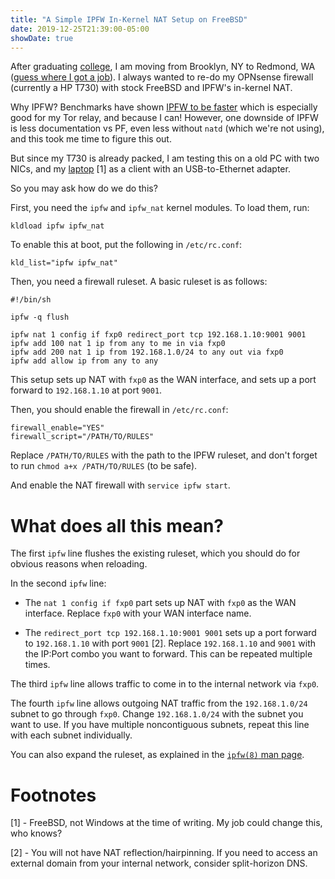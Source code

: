 ```yaml
---
title: "A Simple IPFW In-Kernel NAT Setup on FreeBSD"
date: 2019-12-25T21:39:00-05:00
showDate: true
---
```


After graduating [college](https://engineering.nyu.edu/), I am moving from
Brooklyn, NY to Redmond, WA
([guess where I got a job](https://www.microsoft.com/)). I always wanted to
re-do my OPNsense firewall (currently a HP T730) with stock FreeBSD and IPFW's
in-kernel NAT.

Why IPFW? Benchmarks have shown
[IPFW to be faster](https://bsdrp.net/documentation/technical_docs/performance)
which is especially good for my Tor relay, and because I can! However, one
downside of IPFW is less documentation vs PF, even less without `natd` (which
we're not using), and this took me time to figure this out.

But since my T730 is already packed, I am testing this on a old PC with two
NICs, and my [laptop](https://support.hp.com/us-en/document/c06296486) [1]
as a client with an USB-to-Ethernet adapter.

So you may ask how do we do this?

First, you need the `ipfw` and `ipfw_nat` kernel modules. To load them, run:

    kldload ipfw ipfw_nat

To enable this at boot, put the following in `/etc/rc.conf`:

    kld_list="ipfw ipfw_nat"

Then, you need a firewall ruleset. A basic ruleset is as follows:

    #!/bin/sh

    ipfw -q flush

    ipfw nat 1 config if fxp0 redirect_port tcp 192.168.1.10:9001 9001
    ipfw add 100 nat 1 ip from any to me in via fxp0
    ipfw add 200 nat 1 ip from 192.168.1.0/24 to any out via fxp0
    ipfw add allow ip from any to any

This setup sets up NAT with `fxp0` as the WAN interface, and sets up a port
forward to `192.168.1.10` at port `9001`.

Then, you should enable the firewall in `/etc/rc.conf`:

    firewall_enable="YES"
    firewall_script="/PATH/TO/RULES"

Replace `/PATH/TO/RULES` with the path to the IPFW ruleset, and don't forget to
run `chmod a+x /PATH/TO/RULES` (to be safe).

And enable the NAT firewall with `service ipfw start`.

# What does all this mean?

The first `ipfw` line flushes the existing ruleset, which you should do for
obvious reasons when reloading.

In the second `ipfw` line:

 * The `nat 1 config if fxp0` part sets up NAT with `fxp0` as the WAN interface. Replace `fxp0` with your WAN interface name.

 * The `redirect_port tcp 192.168.1.10:9001 9001` sets up a port forward to `192.168.1.10` with port `9001` [2]. Replace `192.168.1.10` and `9001` with the IP:Port combo you want to forward. This can be repeated multiple times.

The third `ipfw` line allows traffic to come in to the internal network via
`fxp0`.

The fourth `ipfw` line allows outgoing NAT traffic from the `192.168.1.0/24`
subnet to go through `fxp0`. Change `192.168.1.0/24` with the subnet you want
to use. If you have multiple noncontiguous subnets, repeat this line with each
subnet individually.

You can also expand the ruleset, as explained in the
[`ipfw(8)` man page](https://www.freebsd.org/cgi/man.cgi?ipfw(8)).

# Footnotes

[1] - FreeBSD, not Windows at the time of writing. My job could change this,
who knows?

[2] - You will not have NAT reflection/hairpinning. If you need to access an
external domain from your internal network, consider split-horizon DNS.
